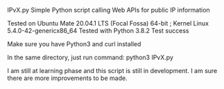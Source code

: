 IPvX.py
Simple Python script calling Web APIs for public IP information

Tested on Ubuntu Mate 20.04.1 LTS (Focal Fossa) 64-bit ; Kernel Linux 5.4.0-42-genericx86_64
Tested with Python 3.8.2
Test success

Make sure you have Python3 and curl installed

In the same directory, just run command:
python3 IPvX.py

I am still at learning phase and this script is still in development. I am sure there are more improvements to be made.
